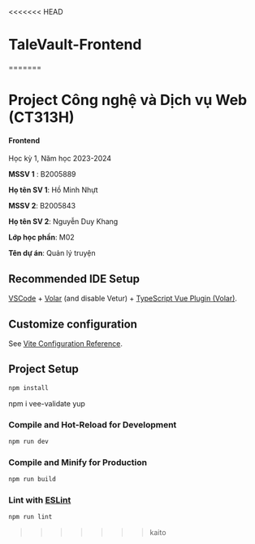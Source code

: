 <<<<<<< HEAD
# TaleVault-Frontend
=======
# Project Công nghệ và Dịch vụ Web (CT313H)

#### Frontend

Học kỳ 1, Năm học 2023-2024

**MSSV 1** : B2005889

**Họ tên SV 1**: Hồ Minh Nhựt

**MSSV 2**: B2005843

**Họ tên SV 2**: Nguyễn Duy Khang

**Lớp học phần**: M02

**Tên dự án**: Quản lý truyện

## Recommended IDE Setup

[VSCode](https://code.visualstudio.com/) + [Volar](https://marketplace.visualstudio.com/items?itemName=Vue.volar) (and disable Vetur) + [TypeScript Vue Plugin (Volar)](https://marketplace.visualstudio.com/items?itemName=Vue.vscode-typescript-vue-plugin).

## Customize configuration

See [Vite Configuration Reference](https://vitejs.dev/config/).

## Project Setup

```sh
npm install
```
npm i vee-validate yup 

### Compile and Hot-Reload for Development

```sh
npm run dev
```

### Compile and Minify for Production

```sh
npm run build
```

### Lint with [ESLint](https://eslint.org/)

```sh
npm run lint
```
>>>>>>> kaito
